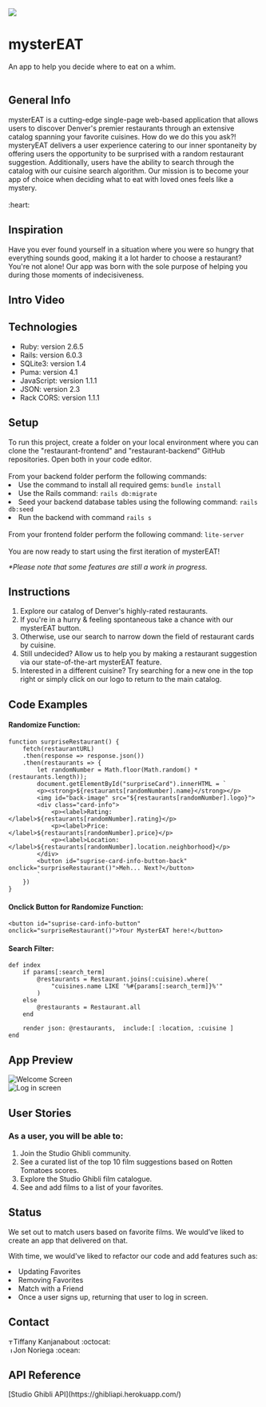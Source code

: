 <img src="https://i.imgur.com/o49TYwV.png"/>
<h1>mysterEAT</h1>
An app to help you decide where to eat on a whim.
<br></br>
<h2>General Info</h2>
<p>
mysterEAT is a cutting-edge single-page web-based application that allows users to discover Denver's premier restaurants through an extensive catalog spanning your favorite cuisines. How do we do this you ask?! mysteryEAT delivers a user experience catering to our inner spontaneity by offering users the opportunity to be surprised with a random restaurant suggestion. Additionally, users have the ability to search through the catalog with our cuisine search algorithm. Our mission is to become your app of choice when deciding what to eat with loved ones feels like a mystery.<br>
<br>:heart:</br>
</p>

<h2>Inspiration</h2>

<p>
 Have you ever found yourself in a situation where you were so hungry that everything sounds good, making it a lot harder to choose a restaurant? You're not alone!
 Our app was born with the sole purpose of helping you during those moments of indecisiveness.
</p>

<h2>Intro Video</h2>



<h2>Technologies</h2>

<ul>
 <li>Ruby: version 2.6.5</li>
 <li>Rails: version 6.0.3</li>
 <li>SQLite3: version 1.4</li>
 <li>Puma: version 4.1</li>
 <li>JavaScript: version 1.1.1</li>
 <li>JSON: version 2.3</li>
 <li>Rack CORS: version 1.1.1</li>
</ul>

<h2>Setup</h2>
To run this project, create a folder on your local environment where you can clone the "restaurant-frontend" and "restaurant-backend" GitHub repositories. Open both in your code editor.<br><br>
From your backend folder perform the following commands:<br>
<li>Use the command to install all required gems: <code>bundle install</code></li>
<li>Use the Rails command: <code>rails db:migrate</code></li>
<li>Seed your backend database tables using the following command: <code>rails db:seed</code></li>
<li>Run the backend with command <code>rails s</code></li><br>
From your frontend folder perform the following command: <code>lite-server</code><br><br>
You are now ready to start using the first iteration of mysterEAT!<br>

<i>*Please note that some features are still a work in progress.</i>

<h2>Instructions</h2>
<ol>
 <li>Explore our catalog of Denver's highly-rated restaurants.</li>
 <li>If you're in a hurry & feeling spontaneous take a chance with our mysterEAT button.</li>
 <li>Otherwise, use our search to narrow down the field of restaurant cards by cuisine.</li>
 <li>Still undecided? Allow us to help you by making a restaurant suggestion via our state-of-the-art mysterEAT feature.</li>
 <li>Interested in a different cuisine? Try searching for a new one in the top right or simply click on our logo to return to the main catalog.</li>
</ol>

<h2>Code Examples</h2>

<h4>Randomize Function:</h4>

```
function surpriseRestaurant() {
    fetch(restaurantURL)
    .then(response => response.json())
    .then(restaurants => {
        let randomNumber = Math.floor(Math.random() * (restaurants.length));
        document.getElementById("surpriseCard").innerHTML = `
        <p><strong>${restaurants[randomNumber].name}</strong></p>
        <img id="back-image" src="${restaurants[randomNumber].logo}">
        <div class="card-info">
            <p><label>Rating: </label>${restaurants[randomNumber].rating}</p>
            <p><label>Price: </label>${restaurants[randomNumber].price}</p>
            <p><label>Location: </label>${restaurants[randomNumber].location.neighborhood}</p>
        </div>
        <button id="suprise-card-info-button-back" onclick="surpriseRestaurant()">Meh... Next?</button>
        `
    })
}
```

<h4>Onclick Button for Randomize Function:</h4>

```
<button id="suprise-card-info-button" onclick="surpriseRestaurant()">Your MysterEAT here!</button>
```

<h4>Search Filter:</h4>

```
def index
    if params[:search_term] 
        @restaurants = Restaurant.joins(:cuisine).where(
            "cuisines.name LIKE '%#{params[:search_term]}%'"
        )
    else
        @restaurants = Restaurant.all
    end
        
    render json: @restaurants,  include:[ :location, :cuisine ]
end
```

<h2>App Preview</h2>
<img src="https://i.ibb.co/xmZDVr0/Screen-Shot-2020-10-02-at-10-37-54-AM.png" alt="Welcome Screen" border="0"><br>

<img src="https://i.ibb.co/QksvhH4/Screen-Shot-2020-10-02-at-10-52-47-AM.png" alt="Log in screen">

<h2>User Stories</h2>

<h3>As a user, you will be able to:</h3>

<ol>
<li>Join the Studio Ghibli community.</li>
<li>See a curated list of the top 10 film suggestions based on Rotten Tomatoes scores.</li>
<li>Explore the Studio Ghibli film catalogue.</li>
<li>See and add films to a list of your favorites.</li>
</ol>

<h2>Status</h2>

<p>We set out to match users based on favorite films. We would’ve liked to create an app that delivered on that.</p>

With time, we would've liked to refactor our code and add features such as:
<li>Updating Favorites</li>
<li>Removing Favorites</li>
<li>Match with a Friend</li>
<li>Once a user signs up, returning that user to log in screen.</li>

<h2>Contact</h2>
<a href="https://www.linkedin.com/in/tiffany-kanjanabout/"><img src="https://user-images.githubusercontent.com/68958970/94946276-dc7b8a00-04a9-11eb-9431-366689b9fa06.png" alt="Tiffany Kanjanabout" style="width:10px;height:10px;"></a>Tiffany Kanjanabout :octocat:<br>
<a href="https://www.linkedin.com/in/jonathannoriega/"><img src="https://user-images.githubusercontent.com/68958970/94946276-dc7b8a00-04a9-11eb-9431-366689b9fa06.png" alt="Jon Noriega" style="width:10px;height:10px;"></a>Jon Noriega :ocean:<br>

<h2>API Reference</h2>
[Studio Ghibli API](https://ghibliapi.herokuapp.com/)
